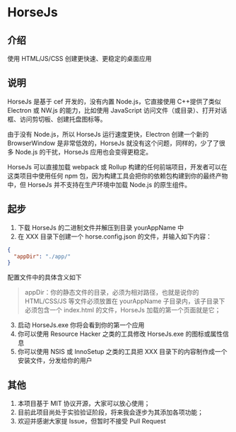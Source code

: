 # HorseJs

## 介绍

使用 HTML/JS/CSS 创建更快速、更稳定的桌面应用

## 说明

HorseJs 是基于 cef 开发的，没有内置 Node.js，它直接使用 C++提供了类似 Electron 或 NW.js 的能力，比如使用 JavaScript 访问文件（或目录）、打开对话框、访问剪切板、创建托盘图标等。

由于没有 Node.js，所以 HorseJs 运行速度更快，Electron 创建一个新的 BrowserWindow 是非常低效的，HorseJs 就没有这个问题，同样的，少了了很多 Node.js 的干扰，HorseJs 应用也会变得更稳定。

HorseJs 可以直接加载 webpack 或 Rollup 构建的任何前端项目，开发者可以在这类项目中使用任何 npm 包，因为构建工具会把你的依赖包构建到你的最终产物中，但 HorseJs 并不支持在生产环境中加载 Node.js 的原生组件。

## 起步

1.  下载 HorseJs 的二进制文件并解压到目录 yourAppName 中
2.  在 XXX 目录下创建一个 horse.config.json 的文件，并输入如下内容：

```json
{
  "appDir": "./app/"
}
```

配置文件中的具体含义如下

> appDir：你的静态文件的目录，必须为相对路径，也就是说你的 HTML/CSS/JS 等文件必须放置在 yourAppName 子目录内，该子目录下必须包含一个 index.html 的文件，HorseJs 加载的第一个页面就是它；

3. 启动 HorseJs.exe 你将会看到你的第一个应用
4. 你可以使用 Resource Hacker 之类的工具修改 HorseJs.exe 的图标或属性信息
5. 你可以使用 NSIS 或 InnoSetup 之类的工具把 XXX 目录下的内容制作成一个安装文件，分发给你的用户

## 其他

1.  本项目基于 MIT 协议开源，大家可以放心使用；
2.  目前此项目尚处于实验验证阶段，将来我会逐步为其添加各项功能；
3.  欢迎并感谢大家提 Issue，但暂时不接受 Pull Request
